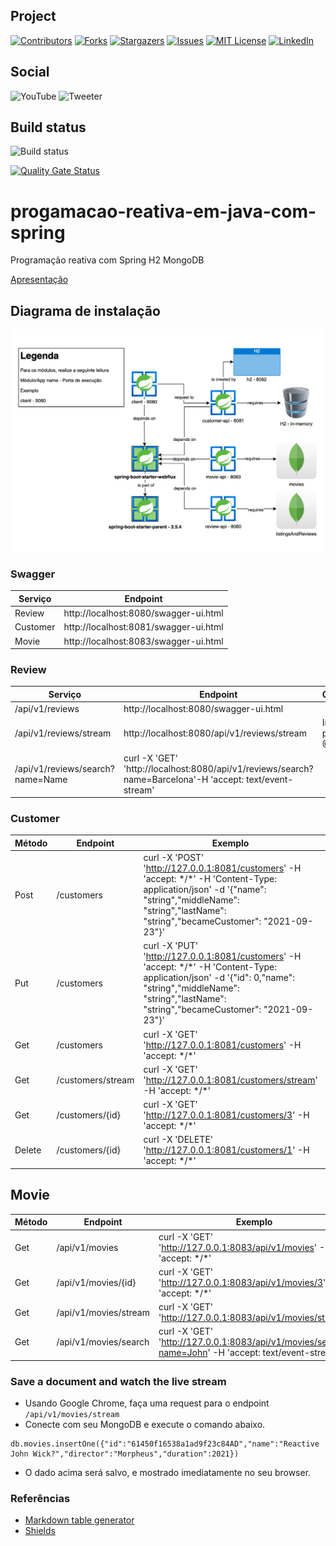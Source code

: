 ## Project
[![Contributors][contributors-shield]][contributors-url]
[![Forks][forks-shield]][forks-url]
[![Stargazers][stars-shield]][stars-url]
[![Issues][issues-shield]][issues-url]
[![MIT License][license-shield]][license-url]
[![LinkedIn][linkedin-shield]][linkedin-url]

## Social
![YouTube](https://img.shields.io/youtube/channel/views/UCPOdfYoz_hTNrngfouB24jQ)
![Tweeter](https://img.shields.io/twitter/follow/luizcostatech?style=social)

## Build status
![Build status](https://github.com/luizgustavocosta/progamacao-reativa-em-java-com-spring/workflows/Java%20CI%20with%20Maven/badge.svg)

[![Quality Gate Status](https://sonarcloud.io/api/project_badges/measure?project=luizgustavocosta_progamacao-reativa-em-java-com-spring&metric=alert_status)](https://sonarcloud.io/dashboard?id=luizgustavocosta_progamacao-reativa-em-java-com-spring)

# progamacao-reativa-em-java-com-spring
Programação reativa com Spring H2 MongoDB

[Apresentação](https://github.com/luizgustavocosta/progamacao-reativa-em-java-com-spring/blob/main/static/Programacao_reativa_em_Java_LuizCosta.pdf) 

## Diagrama de instalação
<kbd>
    <img src="https://raw.githubusercontent.com/luizgustavocosta/progamacao-reativa-em-java-com-spring/main/static/App.png">
</kbd>

### Swagger
| Serviço      | Endpoint |
| ----------- | ----------- |
| Review      | http://localhost:8080/swagger-ui.html|
| Customer   | http://localhost:8081/swagger-ui.html|
| Movie   | http://localhost:8083/swagger-ui.html|

### Review
| Serviço      | Endpoint |Observação | 
| ----------- | ----------- |-----------|
| /api/v1/reviews      | http://localhost:8080/swagger-ui.html|
| /api/v1/reviews/stream      | http://localhost:8080/api/v1/reviews/stream|Irá falhar, pelo uso del @Tailable|
| /api/v1/reviews/search?name=Name      | curl -X 'GET' 'http://localhost:8080/api/v1/reviews/search?name=Barcelona'-H 'accept: text/event-stream'|

### Customer
|Método| Endpoint      | Exemplo |Observação |
|-----------| ----------- | ----------- |-----------|
|Post| /customers      |curl -X 'POST' 'http://127.0.0.1:8081/customers' -H 'accept: \*/*' -H 'Content-Type: application/json' -d '{"name": "string","middleName": "string","lastName": "string","becameCustomer": "2021-09-23"}' |
|Put| /customers      |curl -X 'PUT' 'http://127.0.0.1:8081/customers' -H 'accept: \*/*' -H 'Content-Type: application/json' -d '{"id": 0,"name": "string","middleName": "string","lastName": "string","becameCustomer": "2021-09-23"}'||
|Get| /customers      | curl -X 'GET' 'http://127.0.0.1:8081/customers' -H 'accept: \*/*'||
|Get| /customers/stream      | curl -X 'GET' 'http://127.0.0.1:8081/customers/stream' -H 'accept: \*/*'||
|Get| /customers/{id}      | curl -X 'GET' 'http://127.0.0.1:8081/customers/3' -H 'accept: \*/*'||
|Delete| /customers/{id} | curl -X 'DELETE' 'http://127.0.0.1:8081/customers/1' -H 'accept: \*/*'||

## Movie
|Método| Endpoint      | Exemplo |Observação |
|-----------| ----------- | ----------- |-----------|
|Get| /api/v1/movies      |curl -X 'GET' 'http://127.0.0.1:8083/api/v1/movies' -H 'accept: \*/*'||
|Get| /api/v1/movies/{id}  |curl -X 'GET' 'http://127.0.0.1:8083/api/v1/movies/3' -H 'accept: \*/*'||
|Get| /api/v1/movies/stream |curl -X 'GET' 'http://127.0.0.1:8083/api/v1/movies/stream' ||
|Get| /api/v1/movies/search  |curl -X 'GET' 'http://127.0.0.1:8083/api/v1/movies/search?name=John' -H 'accept: text/event-stream'||

### Save a document and watch the live stream

- Usando Google Chrome, faça uma request para o endpoint `/api/v1/movies/stream`
- Conecte com seu MongoDB e execute o comando abaixo.

```
db.movies.insertOne({"id":"61450f16538a1ad9f23c84AD","name":"Reactive John Wick?","director":"Morpheus","duration":2021})
```
- O dado acima será salvo, e mostrado imediatamente no seu browser.

### Referências
* [Markdown table generator](https://www.tablesgenerator.com/markdown_tables)
* [Shields](https://shields.io)

[contributors-shield]: https://img.shields.io/github/contributors/luizgustavocosta/progamacao-reativa-em-java-com-spring.svg?style=plastic
[contributors-url]: https://github.com/luizgustavocosta/progamacao-reativa-em-java-com-spring/graphs/contributors
[forks-shield]: https://img.shields.io/github/forks/luizgustavocosta/progamacao-reativa-em-java-com-spring.svg?style=plastic
[forks-url]: https://github.com/luizgustavocosta/progamacao-reativa-em-java-com-spring/network/members
[stars-shield]: https://img.shields.io/github/stars/luizgustavocosta/progamacao-reativa-em-java-com-spring.svg?style=plastic
[stars-url]: https://github.com/luizgustavocosta/progamacao-reativa-em-java-com-spring/stargazers
[issues-shield]: https://img.shields.io/github/issues/luizgustavocosta/progamacao-reativa-em-java-com-spring.svg?style=plastic
[issues-url]: https://github.com/luizgustavocosta/progamacao-reativa-em-java-com-spring/issues
[license-shield]: https://img.shields.io/github/license/luizgustavocosta/progamacao-reativa-em-java-com-spring.svg?style=plastic
[license-url]: https://github.com/luizgustavocosta/progamacao-reativa-em-java-com-spring/blob/master/LICENSE
[linkedin-shield]: https://img.shields.io/badge/-LinkedIn-black.svg?style=plastic&logo=linkedin&colorB=555
[linkedin-url]: https://www.linkedin.com/in/luiz-gustavo-oliveira-costa-8989776/